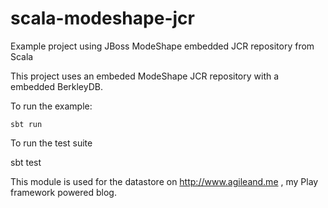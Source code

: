 scala-modeshape-jcr
===================

Example project using JBoss ModeShape embedded JCR repository from Scala 

This project uses an embeded ModeShape JCR repository with a embedded
BerkleyDB.

To run the example:

    sbt run

To run the test suite

   sbt test

This module is used for the datastore on http://www.agileand.me , my
Play framework powered blog.
